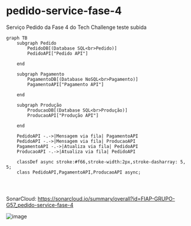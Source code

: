 # pedido-service-fase-4
Serviço Pedido da Fase 4 do Tech Challenge
teste subida


```mermaid
graph TB
    subgraph Pedido
        PedidoDB[(Database SQL<br>Pedido)]
        PedidoAPI["Pedido API"]

    end

    subgraph Pagamento
        PagamentoDB[(Database NoSQL<br>Pagamento)]
        PagamentoAPI["Pagamento API"]

    end

    subgraph Produção
        ProducaoDB[(Database SQL<br>Produção)]
        ProducaoAPI["Produção API"]

    end

    PedidoAPI -.->|Mensagem via fila| PagamentoAPI
    PedidoAPI -.->|Mensagem via fila| ProducaoAPI
    PagamentoAPI -.->|Atualiza via fila| PedidoAPI
    ProducaoAPI -.->|Atualiza via fila| PedidoAPI

    classDef async stroke:#f66,stroke-width:2px,stroke-dasharray: 5, 5;
    class PedidoAPI,PagamentoAPI,ProducaoAPI async;




```





SonarCloud: https://sonarcloud.io/summary/overall?id=FIAP-GRUPO-G57_pedido-service-fase-4

![image](https://github.com/FIAP-GRUPO-G57/pedido-service-fase-4/assets/30375651/a8f94ef5-4ac7-4d3c-b53a-dde25e562973)

